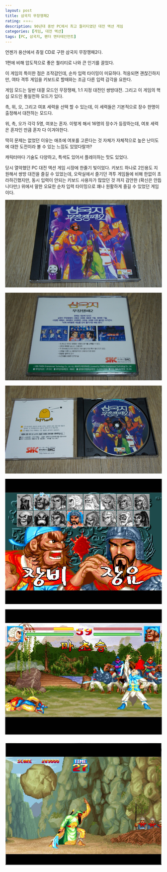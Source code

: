 ```yaml
---
layout: post
title: 삼국지 무장쟁패2
rating: ⭐️⭐️⭐️☆
description: 90년대 중반 PC에서 최고 퀄리티였던 대전 액션 게임
categories: [게임, 대전 액션]
tags: [PC, 삼국지, 팬더 엔터테인먼트]
---
```


언젠가 용산에서 쥬얼 CD로 구한 삼국지 무장쟁패2다.

1편에 비해 압도적으로 좋은 퀄리티로 나와 큰 인기를 끌었다. 

이 게임의 특이한 점은 조작감인데, 순차 입력 타이밍이 미묘하다. 적응되면 괜찮긴하지만, 여타 격투 게임을 키보드로 할때와는 조금 다른 입력 감각을 요한다.

게임 모드는 일반 대결 모드인 무장쟁패, 1:1 지정 대전인 쌍방대전. 그리고 이 게임의 핵심 모드인 통일천하 모드가 있다.

촉, 위, 오, 그리고 여포 세력을 선택 할 수 있는데, 이 세력들은 기본적으로 장수 한명이 출정해서 대전하는 모드다.

위, 촉, 오가 각각 5명, 여포는 혼자. 이렇게 해서 16명의 장수가 등장하는데, 여포 세력은 혼자인 만큼 혼자 다 이겨야한다.

딱히 문제는 없었던 이유는 애초에 여포를 고른다는 것 자체가 자체적으로 높은 난이도에 대한 도전이라 볼 수 있는 느낌도 있었다랄까?

캐릭터마다 기술도 다양하고, 특색도 있어서 플레이하는 맛도 있었다.

당시 열악했던 PC 대전 액션 게임 시장에 한줄기 빛이었다. 키보드 하나로 2인용도 지원해서 쌍방 대전을 즐길 수 있었는데, 오락실에서 즐기던 격투 게임들에 비해 한없이 초라하긴했지만, 동시 입력이 안되는 키보드 사용자가 많았던 것 까지 감안한 (확신은 안듭니다만;) 위에서 말한 오묘한 순차 입력 타이밍으로 꽤나 원활하게 즐길 수 있었던 게임이다.

![SANGO2](../../images/2013/sango2_00.jpg)

![SANGO2](../../images/2013/sango2_01.jpg)

![SANGO2](../../images/2013/sango2_02.jpg)

![SANGO2](../../images/2013/sango2_03.jpg)

![SANGO2](../../images/2013/sango2_04.jpg)

![SANGO2](../../images/2013/sango2_05.jpg)
